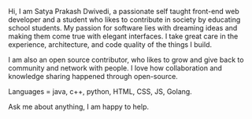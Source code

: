 Hi, I am Satya Prakash Dwivedi, a passionate self taught front-end web developer and a student who likes to contribute in society by educating school students. 
My passion for software lies with dreaming ideas and making them come true with elegant interfaces. I take great care in the experience, architecture, and code quality of the things I build.

I am also an open source contributor, who likes to grow and give back to community and network with people.
I love how collaboration and knowledge sharing happened through open-source.

Languages = java, c++, python, HTML, CSS, JS, Golang.

Ask me about anything, I am happy to help.
